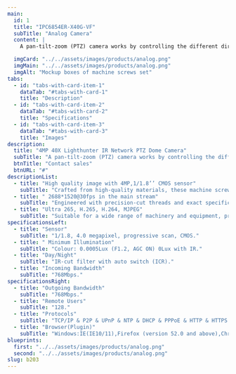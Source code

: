 ```yaml
---
main:
  id: 1
  title: "IPC6854ER-X40G-VF"
  subTitle: "Analog Camera"
  content: |
    A pan-tilt-zoom (PTZ) camera works by controlling the different direction of camera lens to cover a wide monitoring area and zooming in to track the target in the scene. Uniview provides a rich selection of pan tilt zoom camera (PTZ camera) to meet different customer requirements.

  imgCard: "../../assets/images/products/analog.png"
  imgMain: "../../assets/images/products/analog.png"
  imgAlt: "Mockup boxes of machine screws set"
tabs:
  - id: "tabs-with-card-item-1"
    dataTab: "#tabs-with-card-1"
    title: "Description"
  - id: "tabs-with-card-item-2"
    dataTab: "#tabs-with-card-2"
    title: "Specifications"
  - id: "tabs-with-card-item-3"
    dataTab: "#tabs-with-card-3"
    title: "Images"
description:
  title: "4MP 40X Lighthunter IR Network PTZ Dome Camera"
  subTitle: "A pan-tilt-zoom (PTZ) camera works by controlling the different direction of camera lens to cover a wide monitoring area and zooming in to track the target in the scene. Uniview provides a rich selection of pan–tilt–zoom camera (PTZ camera) to meet different customer requirements."
  btnTitle: "Contact sales"
  btnURL: "#"
descriptionList:
  - title: "High quality image with 4MP,1/1.8’’ CMOS sensor"
    subTitle: "Crafted from high-quality materials, these machine screws are built to withstand the rigors of industrial environments."
  - title: " 2688*1520@30fps in the main stream"
    subTitle: "Engineered with precision-cut threads and exact specifications, ensuring a tight and secure fit for every application."
  - title: "Ultra 265, H.265, H.264, MJPEG"
    subTitle: "Suitable for a wide range of machinery and equipment, providing versatile fastening solutions for various industrial needs."
specificationsLeft:
  - title: "Sensor"
    subTitle: "1/1.8, 4.0 megapixel, progressive scan, CMOS."
  - title: " Minimum Illumination"
    subTitle: "Colour: 0.0005Lux (F1.2, AGC ON) 0Lux with IR."
  - title: "Day/Night"
    subTitle: "IR-cut filter with auto switch (ICR)."
  - title: "Incoming Bandwidth"
    subTitle: "768Mbps."
specificationsRight:
  - title: "Outgoing Bandwidth"
    subTitle: "768Mbps."
  - title: "Remote Users"
    subTitle: "128."
  - title: "Protocols"
    subTitle: "TCP/IP & P2P & UPnP & NTP & DHCP & PPPoE & HTTP & HTTPS & DNS & DDNS & SNMP & SMTP & NFS & RTSP & 802.1x & IPV6."
  - title: "Browser(Plugin)"
    subTitle: "Windows:IE(IE10/11),Firefox (version 52.0 and above),Chrome(version 45 and above),Edge(version 79 and above)."
blueprints:
  first: "../../assets/images/products/analog.png"
  second: "../../assets/images/products/analog.png"
slug: b203    
---
```

